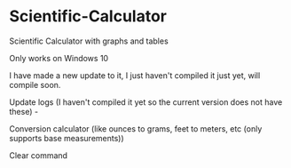 # Scientific-Calculator
Scientific Calculator with graphs and tables

Only works on Windows 10

I have made a new update to it, I just haven't compiled it just yet, will compile soon.

Update logs (I haven't compiled it yet so the current version does not have these) - 

Conversion calculator (like ounces to grams, feet to meters, etc (only supports base measurements))

Clear command

